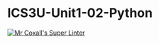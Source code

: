 # ICS3U-Unit1-02-Python

[![Mr Coxall's Super Linter](https://github.com/ICS3U-Unit1-02-Python/workflows/Mr%20Coxall's%20Super%20Linter/badge.svg)](https://github.com/ICS3U-Unit1-02-Python/actions/)
